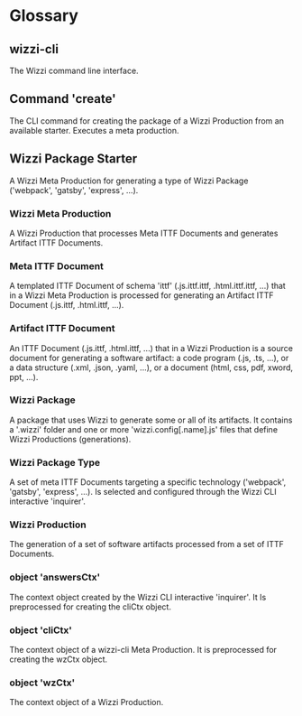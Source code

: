# Glossary
## wizzi-cli
The Wizzi command line interface.
## Command 'create'
The CLI command for creating the package of a Wizzi Production from an available starter. Executes a meta production.
## Wizzi Package Starter
A Wizzi Meta Production for generating a type of Wizzi Package ('webpack', 'gatsby', 'express', ...).
### Wizzi Meta Production
A Wizzi Production that processes Meta ITTF Documents and generates Artifact ITTF Documents.
### Meta ITTF Document
A templated ITTF Document of schema 'ittf' (.js.ittf.ittf, .html.ittf.ittf, ...) that in a Wizzi Meta Production is processed for generating an Artifact ITTF Document (.js.ittf, .html.ittf, ...).
### Artifact ITTF Document
An ITTF Document (.js.ittf, .html.ittf, ...) that in a Wizzi Production is a source document for generating a software artifact: a code program (.js, .ts, ...), or a data structure (.xml, .json, .yaml, ...), or a document (html, css, pdf, xword, ppt, ...).
### Wizzi Package
A package that uses Wizzi to generate some or all of its artifacts. It contains a '.wizzi' folder and one or more 'wizzi.config[.name].js' files that define Wizzi Productions (generations).
### Wizzi Package Type
A set of meta ITTF Documents targeting a specific technology ('webpack', 'gatsby', 'express', ...). Is selected and configured through the Wizzi CLI interactive 'inquirer'.
### Wizzi Production
The generation of a set of software artifacts processed from a set of ITTF Documents.
### object 'answersCtx'
The context object created by the Wizzi CLI interactive 'inquirer'. It Is preprocessed for creating the cliCtx object.
### object 'cliCtx'
The context object of a wizzi-cli Meta Production. It is preprocessed for creating the wzCtx object.
### object 'wzCtx'
The context object of a Wizzi Production.
